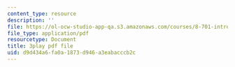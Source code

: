 ```yaml
---
content_type: resource
description: ''
file: https://ol-ocw-studio-app-qa.s3.amazonaws.com/courses/8-701-introduction-to-nuclear-and-particle-physics-fall-2020/d9d434a6fa0a1873d946a3eabacccb2c_dksNHMhiXVQ.pdf
file_type: application/pdf
resourcetype: Document
title: 3play pdf file
uid: d9d434a6-fa0a-1873-d946-a3eabacccb2c
---
```

